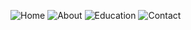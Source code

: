 ![Home](https://user-images.githubusercontent.com/72961254/143604719-f741441b-e665-442f-9d71-c7e1f09ae9c4.JPG)
![About](https://user-images.githubusercontent.com/72961254/143604734-e5718e09-c46c-420a-89d7-06d426ead8a7.JPG)
![Education](https://user-images.githubusercontent.com/72961254/143604743-1fe4576d-f936-4d7e-92a1-574b805c1211.JPG)
![Contact](https://user-images.githubusercontent.com/72961254/143604748-bbfd8707-9f2b-4192-864a-a79d23fba250.JPG)

